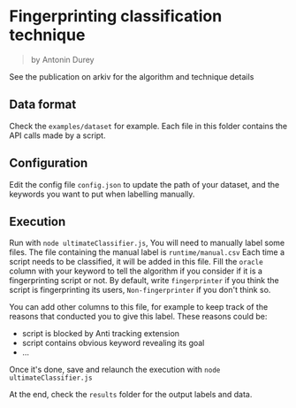 # Fingerprinting classification technique

> by Antonin Durey

See the publication on arkiv for the algorithm and technique details

## Data format

Check the `examples/dataset` for example. Each file in this folder contains the API calls made by a script. 

## Configuration

Edit the config file `config.json` to update the path of your dataset, and the keywords you want to put when labelling manually.

## Execution

Run with `node ultimateClassifier.js`,
You will need to manually label some files.
The file containing the manual label is `runtime/manual.csv`
Each time a script needs to be classified, it will be added in this file.
Fill the `oracle` column with your keyword to tell the algorithm if you consider if it is a fingerprinting script or not.
By default, write `fingerprinter` if you think the script is fingerprinting its users, `Non-fingerprinter` if you don't think so.

You can add other columns to this file, for example to keep track of the reasons that conducted you to give this label.
These reasons could be:
- script is blocked by Anti tracking extension
- script contains obvious keyword revealing its goal
- ...

Once it's done, save and relaunch the execution with `node ultimateClassifier.js`

At the end, check the `results` folder for the output labels and data.